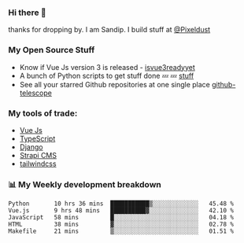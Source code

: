 ### Hi there 👋

thanks for dropping by.
I am Sandip. I build stuff at [@Pixeldust](github.com/pixeldust-in/)

###  **My Open Source Stuff**

 - Know if Vue Js version 3 is released -  [isvue3readyyet](https://github.com/sandiprb/isvue3readyyet)
 - A bunch of Python scripts to get stuff done 💤 💤 [stuff](https://github.com/sandiprb/stuff)
 - See all your starred Github repositories at one single place [github-telescope](https://github.com/sandiprb/github-telescope)



###  **My tools of trade:**
 - [Vue Js](https://github.com/vuejs/vue/)
 - [TypeScript](https://github.com/microsoft/TypeScript)
 - [Django](github.com/django/django)
 - [Strapi CMS](github.com/strapi/strapi)
 - [tailwindcss](https://github.com/tailwindlabs/tailwindcss)


###  📊 **My Weekly development breakdown**
<!--START_SECTION:waka-->
```text
Python       10 hrs 36 mins  ███████████▒░░░░░░░░░░░░░   45.48 % 
Vue.js       9 hrs 48 mins   ██████████▓░░░░░░░░░░░░░░   42.10 % 
JavaScript   58 mins         █░░░░░░░░░░░░░░░░░░░░░░░░   04.18 % 
HTML         38 mins         ▓░░░░░░░░░░░░░░░░░░░░░░░░   02.78 % 
Makefile     21 mins         ▒░░░░░░░░░░░░░░░░░░░░░░░░   01.51 % 
```
<!--END_SECTION:waka-->

